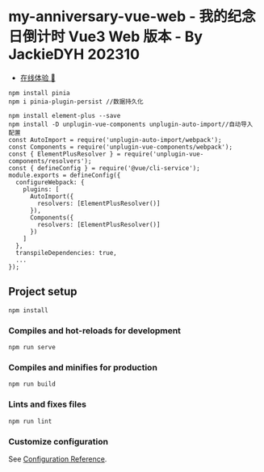 # my-anniversary-vue-web - 我的纪念日倒计时 Vue3 Web 版本 - By JackieDYH 202310

- [在线体验 👀](https://jackiedyh.github.io/Wooden-Fish-Vue-Web/)

```
npm install pinia
npm i pinia-plugin-persist //数据持久化

npm install element-plus --save
npm install -D unplugin-vue-components unplugin-auto-import//自动导入
配置
const AutoImport = require('unplugin-auto-import/webpack');
const Components = require('unplugin-vue-components/webpack');
const { ElementPlusResolver } = require('unplugin-vue-components/resolvers');
const { defineConfig } = require('@vue/cli-service');
module.exports = defineConfig({
  configureWebpack: {
    plugins: [
      AutoImport({
        resolvers: [ElementPlusResolver()]
      }),
      Components({
        resolvers: [ElementPlusResolver()]
      })
    ]
  },
  transpileDependencies: true,
  ...
});

```

## Project setup

```
npm install
```

### Compiles and hot-reloads for development

```
npm run serve
```

### Compiles and minifies for production

```
npm run build
```

### Lints and fixes files

```
npm run lint
```

### Customize configuration

See [Configuration Reference](https://cli.vuejs.org/config/).
